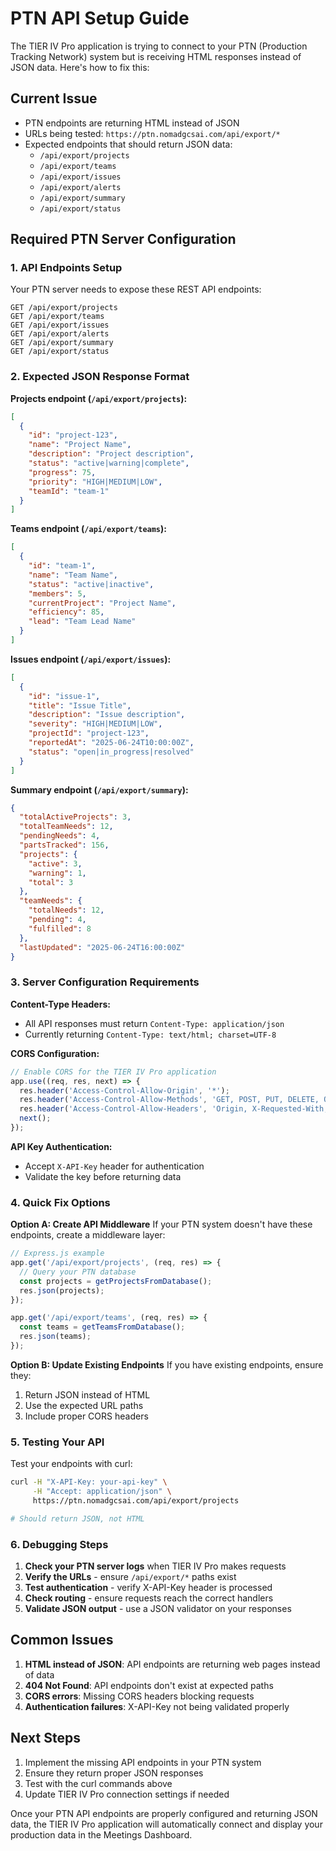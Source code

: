 # PTN API Setup Guide

The TIER IV Pro application is trying to connect to your PTN (Production Tracking Network) system but is receiving HTML responses instead of JSON data. Here's how to fix this:

## Current Issue
- PTN endpoints are returning HTML instead of JSON
- URLs being tested: `https://ptn.nomadgcsai.com/api/export/*`
- Expected endpoints that should return JSON data:
  - `/api/export/projects`
  - `/api/export/teams`
  - `/api/export/issues`
  - `/api/export/alerts`
  - `/api/export/summary`
  - `/api/export/status`

## Required PTN Server Configuration

### 1. API Endpoints Setup
Your PTN server needs to expose these REST API endpoints:

```
GET /api/export/projects
GET /api/export/teams
GET /api/export/issues
GET /api/export/alerts
GET /api/export/summary
GET /api/export/status
```

### 2. Expected JSON Response Format

**Projects endpoint (`/api/export/projects`):**
```json
[
  {
    "id": "project-123",
    "name": "Project Name",
    "description": "Project description",
    "status": "active|warning|complete",
    "progress": 75,
    "priority": "HIGH|MEDIUM|LOW",
    "teamId": "team-1"
  }
]
```

**Teams endpoint (`/api/export/teams`):**
```json
[
  {
    "id": "team-1", 
    "name": "Team Name",
    "status": "active|inactive",
    "members": 5,
    "currentProject": "Project Name",
    "efficiency": 85,
    "lead": "Team Lead Name"
  }
]
```

**Issues endpoint (`/api/export/issues`):**
```json
[
  {
    "id": "issue-1",
    "title": "Issue Title", 
    "description": "Issue description",
    "severity": "HIGH|MEDIUM|LOW",
    "projectId": "project-123",
    "reportedAt": "2025-06-24T10:00:00Z",
    "status": "open|in_progress|resolved"
  }
]
```

**Summary endpoint (`/api/export/summary`):**
```json
{
  "totalActiveProjects": 3,
  "totalTeamNeeds": 12,
  "pendingNeeds": 4,
  "partsTracked": 156,
  "projects": {
    "active": 3,
    "warning": 1,
    "total": 3
  },
  "teamNeeds": {
    "totalNeeds": 12,
    "pending": 4,
    "fulfilled": 8
  },
  "lastUpdated": "2025-06-24T16:00:00Z"
}
```

### 3. Server Configuration Requirements

**Content-Type Headers:**
- All API responses must return `Content-Type: application/json`
- Currently returning `Content-Type: text/html; charset=UTF-8`

**CORS Configuration:**
```javascript
// Enable CORS for the TIER IV Pro application
app.use((req, res, next) => {
  res.header('Access-Control-Allow-Origin', '*');
  res.header('Access-Control-Allow-Methods', 'GET, POST, PUT, DELETE, OPTIONS');
  res.header('Access-Control-Allow-Headers', 'Origin, X-Requested-With, Content-Type, Accept, X-API-Key');
  next();
});
```

**API Key Authentication:**
- Accept `X-API-Key` header for authentication
- Validate the key before returning data

### 4. Quick Fix Options

**Option A: Create API Middleware**
If your PTN system doesn't have these endpoints, create a middleware layer:

```javascript
// Express.js example
app.get('/api/export/projects', (req, res) => {
  // Query your PTN database
  const projects = getProjectsFromDatabase();
  res.json(projects);
});

app.get('/api/export/teams', (req, res) => {
  const teams = getTeamsFromDatabase();
  res.json(teams);
});
```

**Option B: Update Existing Endpoints**
If you have existing endpoints, ensure they:
1. Return JSON instead of HTML
2. Use the expected URL paths
3. Include proper CORS headers

### 5. Testing Your API

Test your endpoints with curl:
```bash
curl -H "X-API-Key: your-api-key" \
     -H "Accept: application/json" \
     https://ptn.nomadgcsai.com/api/export/projects

# Should return JSON, not HTML
```

### 6. Debugging Steps

1. **Check your PTN server logs** when TIER IV Pro makes requests
2. **Verify the URLs** - ensure `/api/export/*` paths exist
3. **Test authentication** - verify X-API-Key header is processed
4. **Check routing** - ensure requests reach the correct handlers
5. **Validate JSON output** - use a JSON validator on your responses

## Common Issues

1. **HTML instead of JSON**: API endpoints are returning web pages instead of data
2. **404 Not Found**: API endpoints don't exist at expected paths
3. **CORS errors**: Missing CORS headers blocking requests
4. **Authentication failures**: X-API-Key not being validated properly

## Next Steps

1. Implement the missing API endpoints in your PTN system
2. Ensure they return proper JSON responses
3. Test with the curl commands above
4. Update TIER IV Pro connection settings if needed

Once your PTN API endpoints are properly configured and returning JSON data, the TIER IV Pro application will automatically connect and display your production data in the Meetings Dashboard.